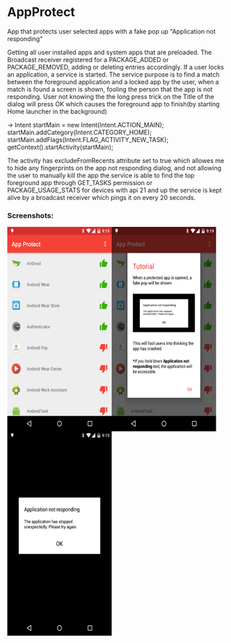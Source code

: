 # AppProtect
App that protects user selected apps with a fake pop up "Application not responding"

Getting all user installed apps and system apps that are preloaded.
The Broadcast receiver registered for a PACKAGE_ADDED or PACKAGE_REMOVED, adding or deleting entries accordingly.
If a user locks an application, a service is started. The service purpose is to find a match between the foreground application and a locked app by the user, when a match is found a screen is shown, fooling the person that the app is not responding. User not knowing the the long press trick on the Title of the dialog will press OK which causes the foreground app to finish(by starting Home launcher in the background)


->    Intent startMain = new Intent(Intent.ACTION_MAIN);
      startMain.addCategory(Intent.CATEGORY_HOME);
      startMain.addFlags(Intent.FLAG_ACTIVITY_NEW_TASK);
      getContext().startActivity(startMain);


The activity has excludeFromRecents attribute set to true which allowes me to hide any fingerprints on the app not responding dialog, and not allowing the user to manually kill the app the service is able to find the top foreground app through GET_TASKS  permission or PACKAGE_USAGE_STATS for devices with api 21 and up the service is kept alive by a broadcast receiver which pings it on every 20 seconds. 

### Screenshots:
<img src="https://github.com/joysoi/AppProtect/blob/master/art/Screenshot_2016-12-11-21-19-19%20(1).png"
height="470" width="240" align="left"/>
<img src="https://github.com/joysoi/AppProtect/blob/master/art/Screenshot_2016-12-11-21-19-31.png" 
height="470" width="240" align="left"/>
<img src="https://github.com/joysoi/AppProtect/blob/master/art/Screenshot_2016-12-11-21-19-50%20(1).png" 
height="470" width="240" align="left"/>
